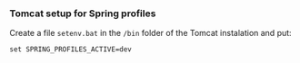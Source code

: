 ### Tomcat setup for Spring profiles
Create a file `setenv.bat` in the `/bin` folder of the Tomcat instalation and put:

`set SPRING_PROFILES_ACTIVE=dev`